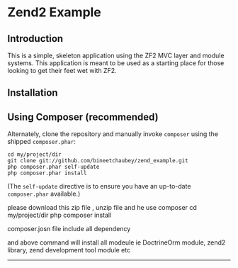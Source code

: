 Zend2 Example 
=======================

Introduction
------------
This is a simple, skeleton application using the ZF2 MVC layer and module
systems. This application is meant to be used as a starting place for those
looking to get their feet wet with ZF2.


Installation
------------

Using Composer (recommended)
----------------------------
Alternately, clone the repository and manually invoke `composer` using the shipped
`composer.phar`:

    cd my/project/dir
    git clone git://github.com/bineetchaubey/zend_example.git
    php composer.phar self-update
    php composer.phar install

(The `self-update` directive is to ensure you have an up-to-date `composer.phar`
available.)

please  download  this zip file , unzip file and he use   composer
    cd my/project/dir
    php composer install

composer.josn file include all dependency

and above command will install all modeule ie DoctrineOrm module, zend2 library, zend development tool module etc

--------------------
